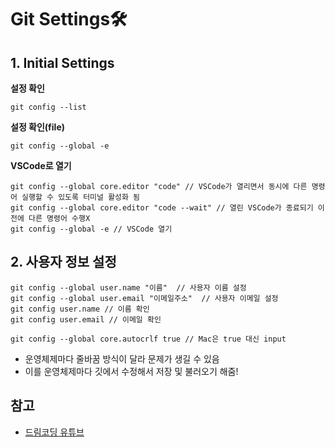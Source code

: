 # Git Settings🛠

## 1. Initial Settings

**설정 확인**
```
git config --list 
```
**설정 확인(file)**
```
git config --global -e
```
**VSCode로 열기**
```
git config --global core.editor "code" // VSCode가 열리면서 동시에 다른 명령어 실행할 수 있도록 터미널 활성화 됨
git config --global core.editor "code --wait" // 열린 VSCode가 종료되기 이전에 다른 명령어 수행X
git config --global -e // VSCode 열기
```

## 2. 사용자 정보 설정
```
git config --global user.name "이름"  // 사용자 이름 설정
git config --global user.email "이메일주소"  // 사용자 이메일 설정
git config user.name // 이름 확인
git config user.email // 이메일 확인
```
```
git config --global core.autocrlf true // Mac은 true 대신 input 
```
- 운영체제마다 줄바꿈 방식이 달라 문제가 생길 수 있음
- 이를 운영체제마다 깃에서 수정해서 저장 및 불러오기 해줌!

## 참고
- [드림코딩 유튜브](https://www.youtube.com/watch?v=Z9dvM7qgN9s)
